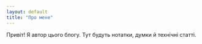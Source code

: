 ```yaml
---
layout: default
title: "Про мене"
---
```


Привіт! Я автор цього блогу. Тут будуть нотатки, думки й технічні статті.
